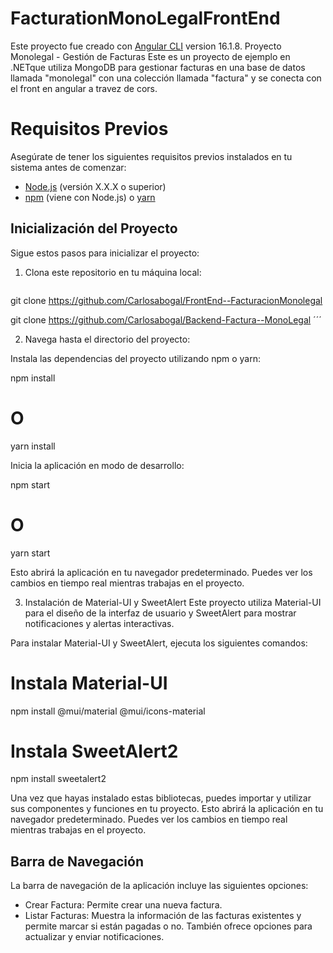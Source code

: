 # FacturationMonoLegalFrontEnd

Este proyecto fue creado con  [Angular CLI](https://github.com/angular/angular-cli) version 16.1.8.
Proyecto Monolegal - Gestión de Facturas
Este es un proyecto de ejemplo en .NETque utiliza MongoDB para gestionar facturas en una base de datos llamada "monolegal" con una colección llamada "factura" y se conecta con el front en angular a travez de cors.

# Requisitos Previos

Asegúrate de tener los siguientes requisitos previos instalados en tu sistema antes de comenzar:

- [Node.js](https://nodejs.org/) (versión X.X.X o superior)
- [npm](https://www.npmjs.com/) (viene con Node.js) o [yarn](https://yarnpkg.com/)

## Inicialización del Proyecto

Sigue estos pasos para inicializar el proyecto:

1. Clona este repositorio en tu máquina local:
   ```
git clone https://github.com/Carlosabogal/FrontEnd--FacturacionMonolegal
  
git clone https://github.com/Carlosabogal/Backend-Factura--MonoLegal ´´´

2. Navega hasta el directorio del proyecto:

Instala las dependencias del proyecto utilizando npm o yarn:

npm install
# O
yarn install

Inicia la aplicación en modo de desarrollo:

npm start
# O
yarn start

Esto abrirá la aplicación en tu navegador predeterminado. Puedes ver los cambios en tiempo real mientras trabajas en el proyecto.

3. Instalación de Material-UI y SweetAlert
Este proyecto utiliza Material-UI para el diseño de la interfaz de usuario y SweetAlert para mostrar notificaciones y alertas interactivas.

Para instalar Material-UI y SweetAlert, ejecuta los siguientes comandos:

# Instala Material-UI
npm install @mui/material @mui/icons-material

# Instala SweetAlert2
npm install sweetalert2

Una vez que hayas instalado estas bibliotecas, puedes importar y utilizar sus componentes y funciones en tu proyecto.
Esto abrirá la aplicación en tu navegador predeterminado. Puedes ver los cambios en tiempo real mientras trabajas en el proyecto.

## Barra de Navegación
La barra de navegación de la aplicación incluye las siguientes opciones:

- Crear Factura: Permite crear una nueva factura.
- Listar Facturas: Muestra la información de las facturas existentes y permite marcar si están pagadas o no. También ofrece opciones para actualizar y enviar notificaciones.
